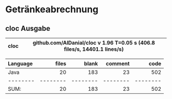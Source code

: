 # Getränkeabrechnung

## cloc Ausgabe

<!-- CLOC-REPORT-START -->
cloc|github.com/AlDanial/cloc v 1.96  T=0.05 s (406.8 files/s, 14401.1 lines/s)
--- | ---

Language|files|blank|comment|code
:-------|-------:|-------:|-------:|-------:
Java|20|183|23|502
--------|--------|--------|--------|--------
SUM:|20|183|23|502
<!-- CLOC-REPORT-END -->